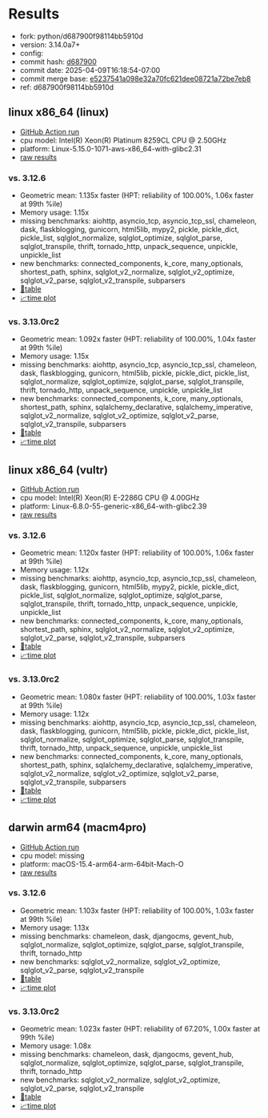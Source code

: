 # Results

- fork: python/d687900f98114bb5910d
- version: 3.14.0a7+
- config: 
- commit hash: [d687900](https://github.com/python/cpython/commit/d687900)
- commit date: 2025-04-09T16:18:54-07:00
- commit merge base: [e5237541a098e32a70fc621dee08721a72be7eb8](https://github.com/python/cpython/commit/e5237541a098e32a70fc621dee08721a72be7eb8)
- ref: d687900f98114bb5910d

## linux x86_64 (linux)

- [GitHub Action run](https://github.com/facebookexperimental/free-threading-benchmarking/actions/runs/14369543971)
- cpu model: Intel(R) Xeon(R) Platinum 8259CL CPU @ 2.50GHz
- platform: Linux-5.15.0-1071-aws-x86_64-with-glibc2.31
- [raw results](bm-20250409-linux-x86_64-python-d687900f98114bb5910d-3.14.0a7%2B-d687900.json)

### vs. 3.12.6

- Geometric mean: 1.135x faster (HPT: reliability of 100.00%, 1.06x faster at 99th %ile)
- Memory usage: 1.15x
- missing benchmarks: aiohttp, asyncio_tcp, asyncio_tcp_ssl, chameleon, dask, flaskblogging, gunicorn, html5lib, mypy2, pickle, pickle_dict, pickle_list, sqlglot_normalize, sqlglot_optimize, sqlglot_parse, sqlglot_transpile, thrift, tornado_http, unpack_sequence, unpickle, unpickle_list
- new benchmarks: connected_components, k_core, many_optionals, shortest_path, sphinx, sqlglot_v2_normalize, sqlglot_v2_optimize, sqlglot_v2_parse, sqlglot_v2_transpile, subparsers
- [📄table](bm-20250409-linux-x86_64-python-d687900f98114bb5910d-3.14.0a7%2B-d687900-vs-3.12.6.md)
- [📈time plot](bm-20250409-linux-x86_64-python-d687900f98114bb5910d-3.14.0a7%2B-d687900-vs-3.12.6.svg)

### vs. 3.13.0rc2

- Geometric mean: 1.092x faster (HPT: reliability of 100.00%, 1.04x faster at 99th %ile)
- Memory usage: 1.15x
- missing benchmarks: aiohttp, asyncio_tcp, asyncio_tcp_ssl, chameleon, dask, flaskblogging, gunicorn, html5lib, pickle, pickle_dict, pickle_list, sqlglot_normalize, sqlglot_optimize, sqlglot_parse, sqlglot_transpile, thrift, tornado_http, unpack_sequence, unpickle, unpickle_list
- new benchmarks: connected_components, k_core, many_optionals, shortest_path, sphinx, sqlalchemy_declarative, sqlalchemy_imperative, sqlglot_v2_normalize, sqlglot_v2_optimize, sqlglot_v2_parse, sqlglot_v2_transpile, subparsers
- [📄table](bm-20250409-linux-x86_64-python-d687900f98114bb5910d-3.14.0a7%2B-d687900-vs-3.13.0rc2.md)
- [📈time plot](bm-20250409-linux-x86_64-python-d687900f98114bb5910d-3.14.0a7%2B-d687900-vs-3.13.0rc2.svg)

## linux x86_64 (vultr)

- [GitHub Action run](https://github.com/facebookexperimental/free-threading-benchmarking/actions/runs/14369543971)
- cpu model: Intel(R) Xeon(R) E-2286G CPU @ 4.00GHz
- platform: Linux-6.8.0-55-generic-x86_64-with-glibc2.39
- [raw results](bm-20250409-vultr-x86_64-python-d687900f98114bb5910d-3.14.0a7%2B-d687900.json)

### vs. 3.12.6

- Geometric mean: 1.120x faster (HPT: reliability of 100.00%, 1.06x faster at 99th %ile)
- Memory usage: 1.12x
- missing benchmarks: aiohttp, asyncio_tcp, asyncio_tcp_ssl, chameleon, dask, flaskblogging, gunicorn, html5lib, mypy2, pickle, pickle_dict, pickle_list, sqlglot_normalize, sqlglot_optimize, sqlglot_parse, sqlglot_transpile, thrift, tornado_http, unpack_sequence, unpickle, unpickle_list
- new benchmarks: connected_components, k_core, many_optionals, shortest_path, sphinx, sqlglot_v2_normalize, sqlglot_v2_optimize, sqlglot_v2_parse, sqlglot_v2_transpile, subparsers
- [📄table](bm-20250409-vultr-x86_64-python-d687900f98114bb5910d-3.14.0a7%2B-d687900-vs-3.12.6.md)
- [📈time plot](bm-20250409-vultr-x86_64-python-d687900f98114bb5910d-3.14.0a7%2B-d687900-vs-3.12.6.svg)

### vs. 3.13.0rc2

- Geometric mean: 1.080x faster (HPT: reliability of 100.00%, 1.03x faster at 99th %ile)
- Memory usage: 1.12x
- missing benchmarks: aiohttp, asyncio_tcp, asyncio_tcp_ssl, chameleon, dask, flaskblogging, gunicorn, html5lib, pickle, pickle_dict, pickle_list, sqlglot_normalize, sqlglot_optimize, sqlglot_parse, sqlglot_transpile, thrift, tornado_http, unpack_sequence, unpickle, unpickle_list
- new benchmarks: connected_components, k_core, many_optionals, shortest_path, sphinx, sqlalchemy_declarative, sqlalchemy_imperative, sqlglot_v2_normalize, sqlglot_v2_optimize, sqlglot_v2_parse, sqlglot_v2_transpile, subparsers
- [📄table](bm-20250409-vultr-x86_64-python-d687900f98114bb5910d-3.14.0a7%2B-d687900-vs-3.13.0rc2.md)
- [📈time plot](bm-20250409-vultr-x86_64-python-d687900f98114bb5910d-3.14.0a7%2B-d687900-vs-3.13.0rc2.svg)

## darwin arm64 (macm4pro)

- [GitHub Action run](https://github.com/facebookexperimental/free-threading-benchmarking/actions/runs/14369543971)
- cpu model: missing
- platform: macOS-15.4-arm64-arm-64bit-Mach-O
- [raw results](bm-20250409-macm4pro-arm64-python-d687900f98114bb5910d-3.14.0a7%2B-d687900.json)

### vs. 3.12.6

- Geometric mean: 1.103x faster (HPT: reliability of 100.00%, 1.03x faster at 99th %ile)
- Memory usage: 1.13x
- missing benchmarks: chameleon, dask, djangocms, gevent_hub, sqlglot_normalize, sqlglot_optimize, sqlglot_parse, sqlglot_transpile, thrift, tornado_http
- new benchmarks: sqlglot_v2_normalize, sqlglot_v2_optimize, sqlglot_v2_parse, sqlglot_v2_transpile
- [📄table](bm-20250409-macm4pro-arm64-python-d687900f98114bb5910d-3.14.0a7%2B-d687900-vs-3.12.6.md)
- [📈time plot](bm-20250409-macm4pro-arm64-python-d687900f98114bb5910d-3.14.0a7%2B-d687900-vs-3.12.6.svg)

### vs. 3.13.0rc2

- Geometric mean: 1.023x faster (HPT: reliability of 67.20%, 1.00x faster at 99th %ile)
- Memory usage: 1.08x
- missing benchmarks: chameleon, dask, djangocms, gevent_hub, sqlglot_normalize, sqlglot_optimize, sqlglot_parse, sqlglot_transpile, thrift, tornado_http
- new benchmarks: sqlglot_v2_normalize, sqlglot_v2_optimize, sqlglot_v2_parse, sqlglot_v2_transpile
- [📄table](bm-20250409-macm4pro-arm64-python-d687900f98114bb5910d-3.14.0a7%2B-d687900-vs-3.13.0rc2.md)
- [📈time plot](bm-20250409-macm4pro-arm64-python-d687900f98114bb5910d-3.14.0a7%2B-d687900-vs-3.13.0rc2.svg)

